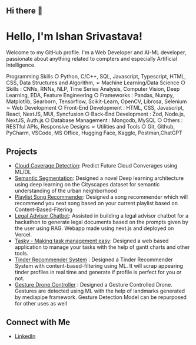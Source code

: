 ## Hi there 👋
# Hello, I'm Ishan Srivastava!

Welcome to my GitHub profile. I'm a Web Developer and AI-ML developer, passionate about anything related to compters and especially Artificial Intelligence.

Programming Skills
  ○ Python, C/C++, SQL, Javascript, Typescript, HTML, CSS, Data Structures and Algorithm,
➢ Machine Learning/Data Science
  ○ Skills : CNNs, RNNs, NLP, Time Series Analysis, Computer Vision, Deep Learning, EDA, Feature Engineering
  ○ Frameworks : Pandas, Numpy, Matplotlib, Searborn, Tensorflow, Scikit-Learn, OpenCV, Librosa, Selenium
➢ Web Development
  ○ Front-End Development : HTML, CSS, Javascript, React, NextJS, MUI, Syncfusion
  ○ Back-End Development : Zod, Node.js, NextJS, Auth.js
  ○ Database Management : Mongodb, MySQL
  ○ Others : RESTful APIs, Responsive Designs
➢ Utilities and Tools
  ○ Git, Github, PyCharm, VSCode, MS Office, Hugging Face, Kaggle, Postman,ChatGPT

## Projects
- [Cloud Coverage Detection](https://github.com/Ishan130803/CCD-Cloud-Coverage-Detection): Predict Future Cloud Converages using ML/DL
- [Semantic Segmentation](https://github.com/Ishan130803/Semantic-Segmentation-CityScapes-Dataset): Designed a novel Deep learning architecture using deep learning on the Cityscapes dataset for semantic
understanding of the urban neighborhood
- [Playlist Song Recommender](https://github.com/Ishan130803/Song-Recommendation-Engine): Designed a song recommender which will recommend you next song based on your current playlist based on Content-Based-Fitering
- [Legal Advisor Chatbot](https://github.com/Ishan130803/Innovate-For-Lawyered-LegalEaseWebAPP): Assisted in building a legal advisor chatbot for a hackathon to generate legal documents based on the prompts given by the user
using RAG. Webapp made using next.js and deployed on Vercel.
- [Tasky - Making task management easy](https://github.com/Ishan130803/Tasky): Designed a web based application to manage your tasks with the help of gantt charts and other tools.
- [Tinder Recommender System](https://github.com/Ishan130803/Tinder-Recommender-System) : Designed a Tinder Recommender System with content-based-filtering using ML. It will scrap appearing tinder profiles in real time and generate if profile is perfect for you or not. 
- [Gesture Drone Controller](https://github.com/Ishan130803/Gesture-Drone-Controller) : Designed a Gesture Controlled Drone. Gestures are detected using ML with the help of landmarks generated by mediapipe framework. Gesture Detection Model can be repurposed for other uses as well

## Connect with Me
- [LinkedIn](http://www.linkedin.com/in/ishan-srivastava-baa7a3276)

<!--
**Ishan130803/Ishan130803** is a ✨ _special_ ✨ repository because its `README.md` (this file) appears on your GitHub profile.

Here are some ideas to get you started:

- 🔭 I’m currently working on ...
- 🌱 I’m currently learning ...
- 👯 I’m looking to collaborate on ...
- 🤔 I’m looking for help with ...
- 💬 Ask me about ...
- 📫 How to reach me: ...
- 😄 Pronouns: ...
- ⚡ Fun fact: ...
-->

